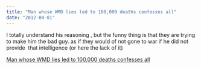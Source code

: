 ```yaml
---
title: "Man whose WMD lies led to 100,000 deaths confesses all"
date: "2012-04-01"
---
```


I totally understand his reasoning , but the funny thing is that they are trying to make him the bad guy. as if they would of not gone to war if he did not provide  that intelligence (or here the lack of it)  

  
[Man whose WMD lies led to 100,000 deaths confesses all](http://www.independent.co.uk/news/world/politics/man-whose-wmd-lies-led-to-100000-deaths-confesses-all-7606236.html)
